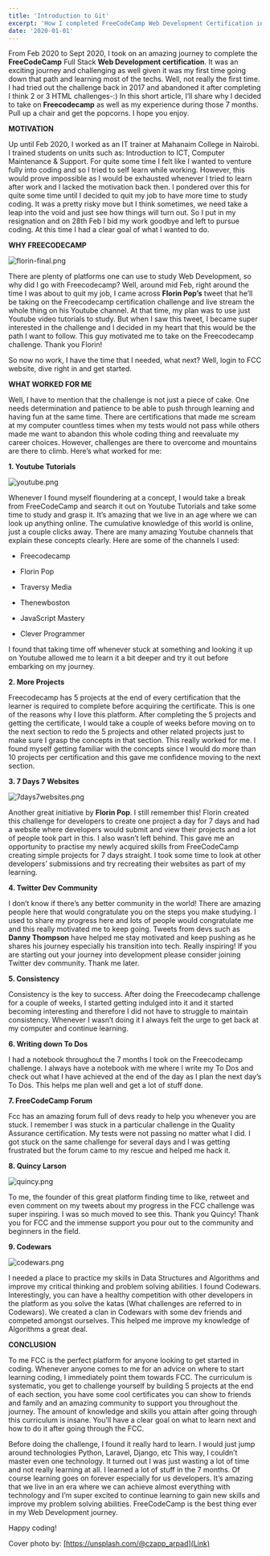 ```yaml
---
title: 'Introduction to Git'
excerpt: 'How I completed FreeCodeCamp Web Development Certification in 7 months.'
date: '2020-01-01'
---
```


From Feb 2020 to Sept 2020, I took on an amazing journey to complete the **FreeCodeCamp** Full Stack **Web Development certification**. It was an exciting journey and challenging as well given it was my first time going down that path and learning most of the techs. Well, not really the first time. I had tried out the challenge back in 2017 and abandoned it after completing I think 2 or 3 HTML challenges-:) In this short article, I’ll share why I decided to take on **Freecodecamp** as well as my experience during those 7 months. Pull up a chair and get the popcorns. 
I hope you enjoy.




**MOTIVATION**

Up until Feb 2020, I worked as an IT trainer at Mahanaim College in Nairobi. I trained students on units such as: Introduction to ICT, Computer Maintenance & Support. For quite some time I felt like I wanted to venture fully into coding and so I tried to self learn while working. However, this would prove impossible as I would be exhausted whenever I tried to learn after work and I lacked the motivation back then. I pondered over this for quite some time until I decided to quit my job to have more time to study coding. It was a pretty risky move but I think sometimes, we need take a leap into the void and just see how things will turn out. So I put in my resignation and on 28th Feb I bid my work goodbye and left to pursue coding. At this time I had a clear goal of what I wanted to do.




**WHY FREECODECAMP**



![florin-final.png](https://cdn.hashnode.com/res/hashnode/image/upload/v1627240229894/ExgzjsSA2.png)




There are plenty of platforms one can use to study Web Development, so why did I go with Freecodecamp? Well, around mid Feb, right around the time I was about to quit my job, I came across **Florin Pop’s** tweet that he’ll be taking on the Freecodecamp certification challenge and live stream the whole thing on his Youtube channel. At that time, my plan was to use just Youtube video tutorials to study. But when I saw this tweet, I became super interested in the challenge and I decided in my heart that this would be the path I want to follow. This guy motivated me to take on the Freecodecamp challenge. Thank you Florin!

So now no work, I have the time that I needed, what next? Well, login to FCC website, dive right in and get started.




**WHAT WORKED FOR ME**



Well, I have to mention that the challenge is not just a piece of cake. One needs determination and patience to be able to push through learning and having fun at the same time. There are certifications that made me scream at my computer countless times when my tests would not pass while others made me want to abandon this whole coding thing and reevaluate my career choices. However, challenges are there to overcome and mountains are there to climb. Here’s what worked for me:




**1. Youtube Tutorials**


![youtube.png](https://cdn.hashnode.com/res/hashnode/image/upload/v1627240419100/azVmii0Dh.png)



Whenever I found myself floundering at a concept, I would take a break from FreeCodeCamp and search it out on Youtube Tutorials and take some time to study and grasp it. It’s amazing that we live in an age where we can look up anything online. The cumulative knowledge of this world is online, just a couple clicks away. There are many amazing Youtube channels that explain these concepts clearly. Here are some of the channels I used:

- Freecodecamp

- Florin Pop

- Traversy Media

- Thenewboston

- JavaScript Mastery

- Clever Programmer

I found that taking time off whenever stuck at something and looking it up on Youtube allowed me to learn it a bit deeper and try it out before embarking on my journey.




**2. More Projects**



Freecodecamp has 5 projects at the end of every certification that the learner is required to complete before acquiring the certificate. This is one of the reasons why I love this platform. After completing the 5 projects and getting the certificate, I would take a couple of weeks before moving on to the next section to redo the 5 projects and other related projects just to make sure I grasp the concepts in that section. This really worked for me. I found myself getting familiar with the concepts since I would do more than 10 projects per certification and this gave me confidence moving to the next section.




**3. 7 Days 7 Websites**



![7days7websites.png](https://cdn.hashnode.com/res/hashnode/image/upload/v1627240442140/eB-w6y2bu.png)

Another great initiative by **Florin Pop**. I still remember this! Florin created this challenge for developers to create one project a day for 7 days and had a website where developers would submit and view their projects and a lot of people took part in this. I also wasn’t left behind. This gave me an opportunity to practise my newly acquired skills from FreeCodeCamp creating simple projects for 7 days straight. I took some time to look at other developers’ submissions and try recreating their websites as part of my learning.




**4. Twitter Dev Community**



I don’t know if there’s any better community in the world! There are amazing people here that would congratulate you on the steps you make studying. I used to share my progress here and lots of people would congratulate me and this really motivated me to keep going. Tweets from devs such as **Danny Thompson** have helped me stay motivated and keep pushing as he shares his journey especially his transition into tech. Really inspiring! If you are starting out your journey into development please consider joining Twitter dev community. Thank me later.




**5. Consistency**



Consistency is the key to success. After doing the Freecodecamp challenge for a couple of weeks, I started getting indulged into it and it started becoming interesting and therefore I did not have to struggle to maintain consistency. Whenever I wasn’t doing it I always felt the urge to get back at my computer and continue learning. 




**6. Writing down To Dos**



I had a notebook throughout the 7 months I took on the Freecodecamp challenge. I always have a notebook with me where I write my To Dos and check out what I have achieved at the end of the day as I plan the next day’s To Dos. This helps me plan well and get a lot of stuff done. 




**7. FreeCodeCamp Forum**



Fcc has an amazing forum full of devs ready to help you whenever you are stuck. I remember I was stuck in a particular challenge in the Quality Assurance certification. My tests were not passing no matter what I did. I got stuck on the same challenge for several days and I was getting frustrated but the forum came to my rescue and helped me hack it. 




**8. Quincy Larson**



![quincy.png](https://cdn.hashnode.com/res/hashnode/image/upload/v1627240507480/_yYgZcYJ9.png)

To me, the founder of this great platform finding time to like, retweet and even comment on my tweets about my progress in the FCC challenge was super inspiring. I was so much moved to see this. Thank you Quincy! Thank you for FCC and the immense support you pour out to the community and beginners in the field.




**9. Codewars**



![codewars.png](https://cdn.hashnode.com/res/hashnode/image/upload/v1627240526853/QXFTXkTtr.png)

I needed a place to practice my skills in Data Structures and Algorithms and improve my critical thinking and problem solving abilities. I found Codewars. Interestingly, you can have a healthy competition with other developers in the platform as you solve the katas (What challenges are referred to in Codewars). We created a clan in Codewars with some dev friends and competed amongst ourselves. This helped me improve my knowledge of Algorithms a great deal.




**CONCLUSION**



To me FCC is the perfect platform for anyone looking to get started in coding. Whenever anyone comes to me for an advice on where to start learning coding, I immediately point them towards FCC. The curriculum is systematic, you get to challenge yourself by building 5 projects at the end of each section, you have some cool certificates you can show to friends and family and an amazing community to support you throughout the journey. The amount of knowledge and skills you attain after going through this curriculum is insane. You’ll have a clear goal on what to learn next and how to do it after going through the FCC. 

Before doing the challenge, I found it really hard to learn. I would just jump around technologies Python, Laravel, Django, etc This way, I couldn’t master even one technology. It turned out I was just wasting a lot of time and not really learning at all. 
I learned a lot of stuff in the 7 months. Of course learning goes on forever especially for us developers. 
It’s amazing that we live in an era where we can achieve almost everything with technology and I’m super excited to continue learning to gain new skills and improve my problem solving abilities.
FreeCodeCamp is the best thing ever in my Web Development journey. 

Happy coding!

Cover photo by:  [https://unsplash.com/@czapp_arpad](Link) 
